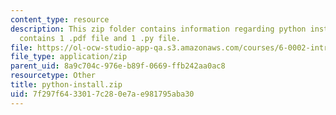 ```yaml
---
content_type: resource
description: This zip folder contains information regarding python installation. It
  contains 1 .pdf file and 1 .py file.
file: https://ol-ocw-studio-app-qa.s3.amazonaws.com/courses/6-0002-introduction-to-computational-thinking-and-data-science-fall-2016/7f297f6433017c280e7ae981795aba30_python-install.zip
file_type: application/zip
parent_uid: 8a9c704c-976e-b89f-0669-ffb242aa0ac8
resourcetype: Other
title: python-install.zip
uid: 7f297f64-3301-7c28-0e7a-e981795aba30
---
```

